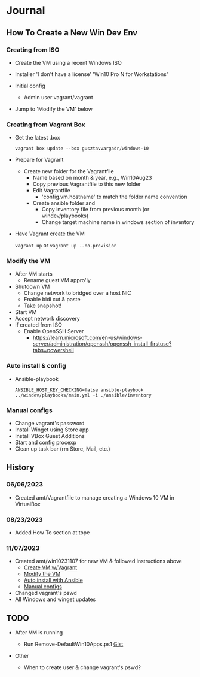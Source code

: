 # Journal

## How To Create a New Win Dev Env

### Creating from ISO

- Create the VM using a recent Windows ISO
- Installer
  'I don't have a license'
  'Win10 Pro N for Workstations'
- Initial config
  - Admin user vagrant/vagrant

- Jump to 'Modify the VM' below

### Creating from Vagrant Box
- Get the latest .box
 
  `vagrant box update --box gusztavvargadr/windows-10`

- Prepare for Vagrant
  - Create new folder for the Vagrantfile
    - Name based on month & year, e.g., Win10Aug23
    - Copy previous Vagrantfile to this new folder
    - Edit Vagrantfile
      - 'config.vm.hostname' to match the folder name convention
    - Create ansible folder and
      - Copy inventory file from previous month (or windev/playbooks)
      - Change target machine name in windows section of inventory
- Have Vagrant create the VM
  
  `vagrant up` or `vagrant up --no-provision`

### Modify the VM

- After VM starts
  - Rename guest VM appro'ly
- Shutdown VM
  - Change network to bridged over a host NIC
  - Enable bidi cut & paste
  - Take snapshot!
- Start VM
- Accept network discovery
- If created from ISO
  - Enable OpenSSH Server
    - https://learn.microsoft.com/en-us/windows-server/administration/openssh/openssh_install_firstuse?tabs=powershell

### Auto install & config

- Ansible-playbook

  `ANSIBLE_HOST_KEY_CHECKING=false ansible-playbook ../windev/playbooks/main.yml -i ./ansible/inventory`

### Manual configs

- Change vagrant's password
- Install Winget using Store app
- Install VBox Guest Additions
- Start and config procexp
- Clean up task bar (rm Store, Mail, etc.)

## History

### 06/06/2023

- Created amt/Vagrantfile to manage creating a Windows 10 VM in VirtualBox

### 08/23/2023

- Added How To section at tope

### 11/07/2023
- Created amt/win10231107 for new VM & followed instructions above
  - [Create VM w/Vagrant](#creating-from-vagrant-box)
  - [Modify the VM](#modify-the-vm)
  - [Auto install with Ansible](#auto-install--config)
  - [Manual configs](#manual-configs)
- Changed vagrant's pswd
- All Windows and winget updates

## TODO
- After VM is running
  - Run Remove-DefaultWin10Apps.ps1 [Gist](https://gist.github.com/jburnett)

- Other
  - When to create user & change vagrant's pswd?